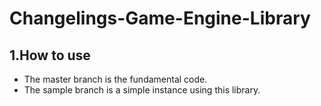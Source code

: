 # Changelings-Game-Engine-Library
## 1.How to use
- The master branch is the fundamental code.
- The sample branch is a simple instance using this library.
